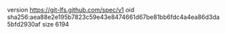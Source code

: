 version https://git-lfs.github.com/spec/v1
oid sha256:aea88e2e195b7823c59e43e8474661d67be81bb6fdc4a4ea86d3da5bfd2930af
size 6194
